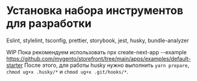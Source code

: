 # Установка набора инструментов для разработки

Eslint, stylelint, tsconfig, prettier, storybook, jest, husky, bundle-analyzer

WIP
Пока рекомендуем использовать npx create-next-app --example https://github.com/mygento/storefront/tree/main/apps/examples/default-starter
После этого, для работы husky нужно выполнить `yarn prepare`, `chmod ug+x .husky/*` и `chmod ug+x .git/hooks/*`.
